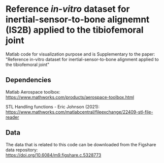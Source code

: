 # Reference *in-vitro* dataset for inertial-sensor-to-bone alignemnt (IS2B) applied to the tibiofemoral joint 

Matlab code for visualization purpose and is Supplementary to the paper: 
"Reference in-vitro dataset for inertial-sensor-to-bone alignment applied to the tibiofemoral joint"

## Dependencies
Matlab Aerospace toolbox:  
https://www.mathworks.com/products/aerospace-toolbox.html 

STL Handling functions - Eric Johnson (2021):  
https://www.mathworks.com/matlabcentral/fileexchange/22409-stl-file-reader   

## Data
The data that is related to this code can be downloaded from the Figshare data repository:  
https://doi.org/10.6084/m9.figshare.c.5328773
